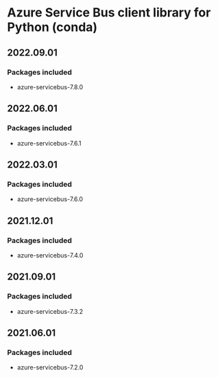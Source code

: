 # Azure Service Bus client library for Python (conda)

## 2022.09.01

### Packages included

- azure-servicebus-7.8.0

## 2022.06.01

### Packages included

- azure-servicebus-7.6.1

## 2022.03.01

### Packages included

- azure-servicebus-7.6.0

## 2021.12.01

### Packages included

- azure-servicebus-7.4.0

## 2021.09.01

### Packages included

- azure-servicebus-7.3.2

## 2021.06.01

### Packages included

- azure-servicebus-7.2.0
